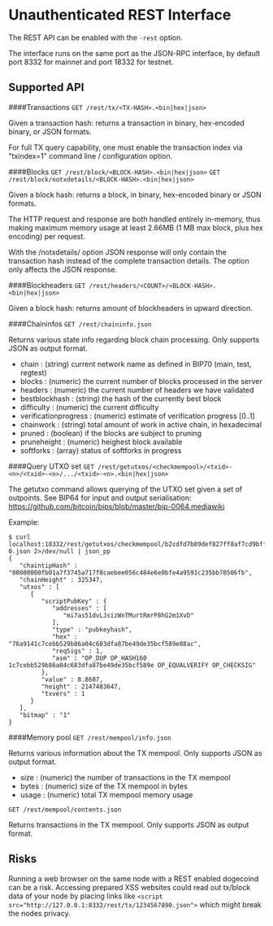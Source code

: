 # Unauthenticated REST Interface

The REST API can be enabled with the `-rest` option.

The interface runs on the same port as the JSON-RPC interface, by default port 8332 for mainnet and port 18332 for testnet.

## Supported API

####Transactions
`GET /rest/tx/<TX-HASH>.<bin|hex|json>`

Given a transaction hash: returns a transaction in binary, hex-encoded binary, or JSON formats.

For full TX query capability, one must enable the transaction index via "txindex=1" command line / configuration option.

####Blocks
`GET /rest/block/<BLOCK-HASH>.<bin|hex|json>`
`GET /rest/block/notxdetails/<BLOCK-HASH>.<bin|hex|json>`

Given a block hash: returns a block, in binary, hex-encoded binary or JSON formats.

The HTTP request and response are both handled entirely in-memory, thus making maximum memory usage at least 2.66MB (1 MB max block, plus hex encoding) per request.

With the /notxdetails/ option JSON response will only contain the transaction hash instead of the complete transaction details. The option only affects the JSON response.

####Blockheaders
`GET /rest/headers/<COUNT>/<BLOCK-HASH>.<bin|hex|json>`

Given a block hash: returns <COUNT> amount of blockheaders in upward direction.

####Chaininfos
`GET /rest/chaininfo.json`

Returns various state info regarding block chain processing.
Only supports JSON as output format.

- chain : (string) current network name as defined in BIP70 (main, test, regtest)
- blocks : (numeric) the current number of blocks processed in the server
- headers : (numeric) the current number of headers we have validated
- bestblockhash : (string) the hash of the currently best block
- difficulty : (numeric) the current difficulty
- verificationprogress : (numeric) estimate of verification progress [0..1]
- chainwork : (string) total amount of work in active chain, in hexadecimal
- pruned : (boolean) if the blocks are subject to pruning
- pruneheight : (numeric) heighest block available
- softforks : (array) status of softforks in progress

####Query UTXO set
`GET /rest/getutxos/<checkmempool>/<txid>-<n>/<txid>-<n>/.../<txid>-<n>.<bin|hex|json>`

The getutxo command allows querying of the UTXO set given a set of outpoints.
See BIP64 for input and output serialisation:
https://github.com/bitcoin/bips/blob/master/bip-0064.mediawiki

Example:

```
$ curl localhost:18332/rest/getutxos/checkmempool/b2cdfd7b89def827ff8af7cd9bff7627ff72e5e8b0f71210f92ea7a4000c5d75-0.json 2>/dev/null | json_pp
{
   "chaintipHash" : "00000000fb01a7f3745a717f8caebee056c484e6e0bfe4a9591c235bb70506fb",
   "chainHeight" : 325347,
   "utxos" : [
      {
         "scriptPubKey" : {
            "addresses" : [
               "mi7as51dvLJsizWnTMurtRmrP8hG2m1XvD"
            ],
            "type" : "pubkeyhash",
            "hex" : "76a9141c7cebb529b86a04c683dfa87be49de35bcf589e88ac",
            "reqSigs" : 1,
            "asm" : "OP_DUP OP_HASH160 1c7cebb529b86a04c683dfa87be49de35bcf589e OP_EQUALVERIFY OP_CHECKSIG"
         },
         "value" : 8.8687,
         "height" : 2147483647,
         "txvers" : 1
      }
   ],
   "bitmap" : "1"
}
```

####Memory pool
`GET /rest/mempool/info.json`

Returns various information about the TX mempool.
Only supports JSON as output format.

- size : (numeric) the number of transactions in the TX mempool
- bytes : (numeric) size of the TX mempool in bytes
- usage : (numeric) total TX mempool memory usage

`GET /rest/mempool/contents.json`

Returns transactions in the TX mempool.
Only supports JSON as output format.

## Risks

Running a web browser on the same node with a REST enabled dogecoind can be a risk. Accessing prepared XSS websites could read out tx/block data of your node by placing links like `<script src="http://127.0.0.1:8332/rest/tx/1234567890.json">` which might break the nodes privacy.
